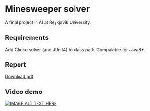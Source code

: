 # Minesweeper solver
A final project in AI at Reykjavík University.

## Requirements
Add Choco solver (and JUnit4) to class path. Compatable for Java8+.

## Report
[Download pdf](https://github.com/JonSteinn/Minesweeper/raw/master/report/main.pdf)

## Video demo
[![IMAGE ALT TEXT HERE](https://img.youtube.com/vi/ocDPL8nYT2o/maxresdefault.jpg)](https://www.youtube.com/watch?v=ocDPL8nYT2o)
